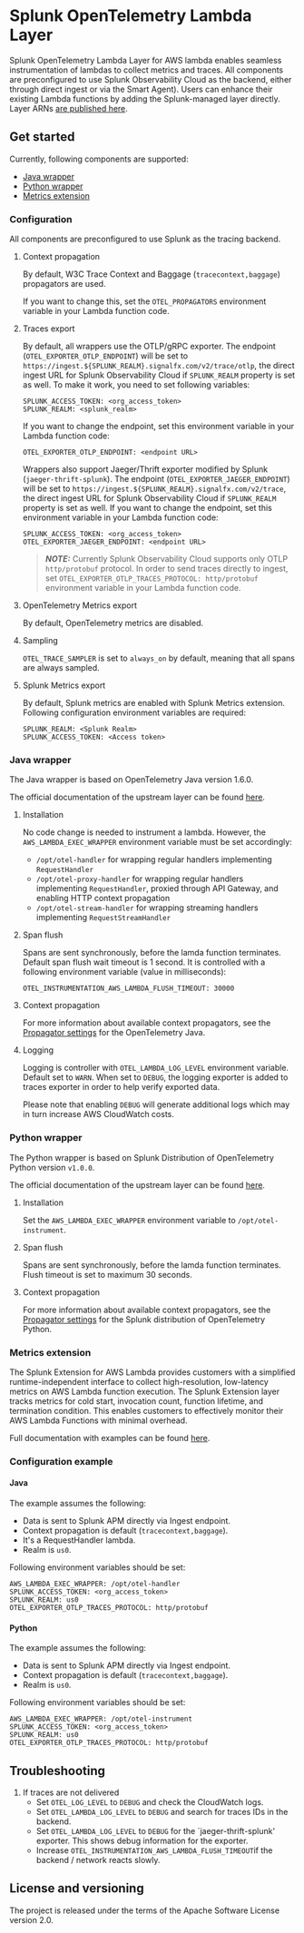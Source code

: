 # Splunk OpenTelemetry Lambda Layer

Splunk OpenTelemetry Lambda Layer for AWS lambda enables seamless instrumentation of lambdas to collect metrics and traces. All components are preconfigured to use Splunk Observability Cloud as the backend, either through direct ingest or via the Smart Agent). Users can enhance their existing Lambda functions by adding the Splunk-managed layer directly. Layer ARNs [are published here](./splunk-apm.md).

## Get started 

Currently, following components are supported:
- [Java wrapper](#java-wrapper)
- [Python wrapper](#python-wrapper)  
- [Metrics extension](#metrics-extension)

### Configuration

All components are preconfigured to use Splunk as the tracing backend.

1. Context propagation

    By default, W3C Trace Context and Baggage (`tracecontext,baggage`) propagators are used. 
    
    If you want to change this, set the `OTEL_PROPAGATORS` environment variable in your Lambda function code. 
   
2. Traces export

    By default, all wrappers use the OTLP/gRPC exporter. 
    The endpoint (`OTEL_EXPORTER_OTLP_ENDPOINT`) will be set to `https://ingest.${SPLUNK_REALM}.signalfx.com/v2/trace/otlp`, the direct ingest URL for Splunk Observability Cloud if `SPLUNK_REALM` property is set as well. 
    To make it work, you need to set following variables:
     ```
     SPLUNK_ACCESS_TOKEN: <org_access_token>
     SPLUNK_REALM: <splunk_realm>
     ``` 
    If you want to change the endpoint, set this environment variable in your Lambda function code:
    ```
    OTEL_EXPORTER_OTLP_ENDPOINT: <endpoint URL>
    ```
    
    Wrappers also support Jaeger/Thrift exporter modified by Splunk (`jaeger-thrift-splunk`). 
    The endpoint (`OTEL_EXPORTER_JAEGER_ENDPOINT`) will be set to `https://ingest.${SPLUNK_REALM}.signalfx.com/v2/trace`, the direct ingest URL for Splunk Observability Cloud if `SPLUNK_REALM` property is set as well. 
    If you want to change the endpoint, set this environment variable in your Lambda function code:
    ```
    SPLUNK_ACCESS_TOKEN: <org_access_token>
    OTEL_EXPORTER_JAEGER_ENDPOINT: <endpoint URL>
    ```
   
   > **_NOTE:_**  Currently Splunk Observability Cloud supports only OTLP `http/protobuf` protocol. In order to send traces directly to ingest, set `OTEL_EXPORTER_OTLP_TRACES_PROTOCOL: http/protobuf` environment variable in your Lambda function code.

3. OpenTelemetry Metrics export

    By default, OpenTelemetry metrics are disabled.    
    
4. Sampling

    `OTEL_TRACE_SAMPLER` is set to `always_on` by default, meaning that all spans are always sampled.

5. Splunk Metrics export

   By default, Splunk metrics are enabled with Splunk Metrics extension. Following configuration environment variables are required:
   ```
   SPLUNK_REALM: <Splunk Realm>
   SPLUNK_ACCESS_TOKEN: <Access token>
   ```      
 
### Java wrapper

The Java wrapper is based on OpenTelemetry Java version 1.6.0. 

The official documentation of the upstream layer can be found [here](https://github.com/open-telemetry/opentelemetry-lambda/blob/main/java/README.md).

1. Installation

    No code change is needed to instrument a lambda. However, the `AWS_LAMBDA_EXEC_WRAPPER` environment variable must be set accordingly: 
    - `/opt/otel-handler` for wrapping regular handlers implementing `RequestHandler`
    - `/opt/otel-proxy-handler` for wrapping regular handlers implementing `RequestHandler`, proxied through API Gateway, and enabling HTTP context propagation
    - `/opt/otel-stream-handler` for wrapping streaming handlers implementing `RequestStreamHandler`

2. Span flush

    Spans are sent synchronously, before the lamda function terminates. Default span flush wait timeout is 1 second. It is controlled with a following environment variable (value in milliseconds):
    ```
    OTEL_INSTRUMENTATION_AWS_LAMBDA_FLUSH_TIMEOUT: 30000
    ```
   
3. Context propagation

    For more information about available context propagators, see the [Propagator settings](https://github.com/open-telemetry/opentelemetry-java/tree/v1.1.0/sdk-extensions/autoconfigure#customizing-the-opentelemetry-sdk) for the OpenTelemetry Java.

4. Logging
    
    Logging is controller with `OTEL_LAMBDA_LOG_LEVEL` environment variable. Default set to `WARN`. When set to `DEBUG`, the logging exporter is added to traces exporter in order to help verify exported data.
    
    Please note that enabling `DEBUG` will generate additional logs which may in turn increase AWS CloudWatch costs. 

### Python wrapper

The Python wrapper is based on Splunk Distribution of OpenTelemetry Python version `v1.0.0`. 

The official documentation of the upstream layer can be found [here](https://github.com/open-telemetry/opentelemetry-lambda/blob/main/python/README.md).

1. Installation

    Set the `AWS_LAMBDA_EXEC_WRAPPER` environment variable to `/opt/otel-instrument`.
 
2. Span flush

    Spans are sent synchronously, before the lamda function terminates. Flush timeout is set to maximum 30 seconds. 
    
3. Context propagation

    For more information about available context propagators, see the [Propagator settings](https://github.com/signalfx/splunk-otel-python/blob/main/docs/advanced-config.md#trace-propagation-configuration) for the Splunk distribution of OpenTelemetry Python.

### Metrics extension

The Splunk Extension for AWS Lambda provides customers with a simplified runtime-independent interface to collect high-resolution, low-latency metrics on AWS Lambda function execution. The Splunk Extension layer tracks metrics for cold start, invocation count, function lifetime, and termination condition. This enables customers to effectively monitor their AWS Lambda Functions with minimal overhead.

Full documentation with examples can be found [here](https://github.com/signalfx/splunk-extension-wrapper/tree/main/docs).



### Configuration example

#### Java
The example assumes the following:

- Data is sent to Splunk APM directly via Ingest endpoint.
- Context propagation is default (`tracecontext,baggage`).
- It's a RequestHandler lambda.
- Realm is `us0`.

Following environment variables should be set:
```
AWS_LAMBDA_EXEC_WRAPPER: /opt/otel-handler
SPLUNK_ACCESS_TOKEN: <org_access_token>
SPLUNK_REALM: us0
OTEL_EXPORTER_OTLP_TRACES_PROTOCOL: http/protobuf
```

#### Python

The example assumes the following:

- Data is sent to Splunk APM directly via Ingest endpoint.
- Context propagation is default (`tracecontext,baggage`).
- Realm is `us0`.

Following environment variables should be set:
```
AWS_LAMBDA_EXEC_WRAPPER: /opt/otel-instrument
SPLUNK_ACCESS_TOKEN: <org_access_token>
SPLUNK_REALM: us0
OTEL_EXPORTER_OTLP_TRACES_PROTOCOL: http/protobuf
```

## Troubleshooting

1. If traces are not delivered 
    - Set `OTEL_LOG_LEVEL` to `DEBUG` and check the CloudWatch logs.
    - Set `OTEL_LAMBDA_LOG_LEVEL` to `DEBUG` and search for traces IDs in the backend.
    - Set `OTEL_LAMBDA_LOG_LEVEL` to `DEBUG` for the `jaeger-thrift-splunk' exporter. This shows debug information for the exporter.
    - Increase `OTEL_INSTRUMENTATION_AWS_LAMBDA_FLUSH_TIMEOUT`if the backend / network reacts slowly.

## License and versioning

The project is released under the terms of the Apache Software License version 2.0.
